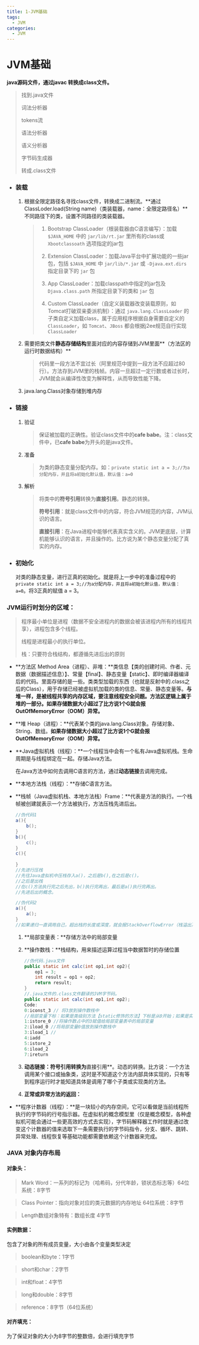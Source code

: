 ```yaml
---
title: 1-JVM基础
tags:
  - JVM
categories:
  - JVM
---
```

# JVM基础

**java源码文件，通过javac 转换成class文件。**

> 找到.java文件
>
> 词法分析器
>
> tokens流
>
> 语法分析器
>
> 语义分析器
>
> 字节码生成器
>
> 转成.class文件

+ ### 装载

  1. 根据全限定路径名寻找class文件，转换成二进制流。**通过ClassLoder.load(String name)（类装载器，name：全限定路径名）**不同路径下的类，设置不同路径的类装载器。

     > 1. Bootstrap ClassLoader（根装载器由C语言编写）：加载 ``$JAVA_HOME`` 中的 ``jar/lib/rt.jar`` 里所有的class或 ``Xbootclassoath`` 选项指定的jar包
     >
     > 2. Extension ClassLoader：加载Java平台中扩展功能的一些jar包，包括 ``$JAVA_HOME`` 中 ``jar/lib/*.jar`` 或 ``-Djava.ext.dirs`` 指定目录下的 ``jar`` 包
     >
     > 3. App ClassLoader：加载classpath中指定的jar包及 ``Djava.class.path`` 所指定目录下的类和 ``jar`` 包
     >
     > 4. Custom ClassLoader（自定义装载器改变装载原则，如Tomcat打破双亲委派机制）：通过 ``java.lang.ClassLoader`` 的子类自定义加载class，属于应用程序根据自身需要自定义的 ``ClassLoader``，如 ``Tomcat``、``JBoss`` 都会根据j2ee规范自行实现 ``ClassLoader``

  2. 需要把类文件**静态存储结构**里面对应的内容存储到JVM里面**（方法区的运行时数据结构）**

     > 代码里一段方法不宜过长（阿里规范中提到一段方法不应超过80行）。方法存到JVM里的栈帧。内容一旦超过一定行数或者过长时，JVM就会从编译性改变为解释性，从而导致性能下降。

  3. java.lang.Class对象存储到堆内存

+ ### 链接

  1. 验证

     > 保证被加载的正确性。验证class文件中的**cafe babe**。注：class文件中，已**cafe babe**为开头的是java文件。

  2. 准备

     > 为类的静态变量分配内存。如：``private static int a = 3;//为a分配内存，并且将a初始化默认值，默认值：a=0``

  3. 解析

     > 将类中的**符号引用**转换为**直接引用**。静态的转换。
     >
     > **符号引用**：就是class文件中的内容，符合JVM规范的内容，JVM认识的语言。
     >
     > **直接引用**：在Java进程中能够代表真实含义的。JVM更底层，计算机能够认识的语言，并且操作的。比方说为某个静态变量分配了真实的内存。

+ ### 初始化 

  对类的静态变量，进行正真的初始化。就是将上一步中的准备过程中的``private static int a = 3;//为a分配内存，并且将a初始化默认值，默认值：a=0``。将3正真的赋值 a = 3。

### JVM运行时划分的区域：

> 程序最小单位是进程（数据不安全进程内的数据会被该进程内所有的线程共享），进程包含多个线程。
>
> 线程是进程最小的执行单位。
>
> 栈：只要符合栈结构，都遵循先进后出的原则

+ **方法区 Method Area（进程）、非堆：**类信息【类的创建时间、作者、元数据（数据描述信息）】、常量【final】、静态变量【static】、即时编译器编译后的代码。里面存储的是一些。类类型加载的东西（也就是反射中的.class之后的Class），用于存储已经被虚拟机加载的类的信息、常量、静态变量等。**与堆一样，是被线程共享的内存区域，要注意线程安全问题。方法区逻辑上属于堆的一部分。如果存储数据大小超过了比方说1个G就会报OutOfMemoryError（OOM）异常。**

+ **堆 Heap（进程）：**代表某个类的java.lang.Class对象。存储对象、String、数组。**如果存储数据大小超过了比方说1个G就会报OutOfMemoryError（OOM）异常。**

+ **Java虚拟机栈（线程）：**一个线程当中会有一个私有Java虚拟机栈。生命周期是与线程绑定在一起。存储Java方法。

  在Java方法中如何去调用C语言的方法，通过**动态链接**去调用完成。

+ **本地方法栈（线程）：**存储C语言方法。

+ **栈帧（Java虚拟机栈、本地方法栈）Frame：**代表是方法的执行。一个栈帧被创建就表示一个方法被执行，方法压栈先进后出。

  ```java
  //伪代码1
  a(){
      b();
  }
  b(){
      c();
  }
  c(){
      
  }
  //先进行压栈
  //先往Java虚拟机中压栈存入a()，之后是b(),在之后是c()。
  //之后是出栈
  //在c()方法执行完之后先出，b()执行完再出，最后是a()执行完再出。
  //先进后出的概念。
  
  //伪代码2
  a(){
      a();
  }
  //如果递归一直调用自己，超出栈的长度或深度，就会报StackOverflowError（栈溢出）。同理如果一个方法内部的调用链非常长或深的话也一样会报StackOverflowError（栈溢出）。
  ```

  1. **局部变量表：**存储方法中的局部变量

  2. **操作数栈：**栈结构，用来描述运算过程当中数据暂时的存储位置

     ```java
     //伪代码.java文件
     public static int calc(int op1,int op2){
         op1 = 3;
         int result = op1 + op2;
         return result;
     }
     //.java文件的.class文件翻译的JVM字节码。
     public static int calc(int op1,int op2);
     Code:
     0:iconst_3 // 将3放到操作数栈中
     //局部变量下标：如果是类级别方法【static修饰的方法】下标是从0开始；如果是实例方法下标从1开始，0标识的是这个实例，保留给当前对象的引用this。
     1:istore_0 //将操作数占中的3赋值给局部变量表中的局部变量
     2:iload_0 //将局部变量0值放到操作数栈中
     3:iload_1 //
     4:iadd
     5:istore_2
     6:iload_2
     7:ireturn
     ```

  3. **动态链接：**符号引用**转换为**直接引用**。动态的转换。比方说：一个方法调用某个接口或抽象类，这时是不知道这个方法内部具体实现的，只有等到程序运行时才能知道具体是调用了哪个子类或实现类的方法。

  4. **正常或异常方法的返回：**

+ **程序计数器（线程）：**是一块较小的内存空间，它可以看做是当前线程所执行的字节码的行号指示器。在虚拟机的概念模型里（仅是概念模型，各种虚拟机可能会通过一些更高效的方式去实现），字节码解释器工作时就是通过改变这个计数器的值来选取下一条需要执行的字节码指令，分支、循环、跳转、异常处理、线程恢复等基础功能都需要依赖这个计数器来完成。

### JAVA 对象内存布局

#### 对象头：

> Mark Word：一系列的标记为（哈希码，分代年龄，锁状态标志等）64位系统：8字节

> Class Pointer：指向对象对应的类元数据的内存地址	64位系统：8字节

> Length数组对象特有：数组长度	4字节

#### 实例数据：

包含了对象的所有成员变量，大小由各个变量类型决定

> boolean和byte：1字节

> short和char：2字节

> int和float：4字节

> long和double：8字节

> reference：8字节（64位系统）

#### 对齐填充：

为了保证对象的大小为8字节的整数倍，会进行填充字节
